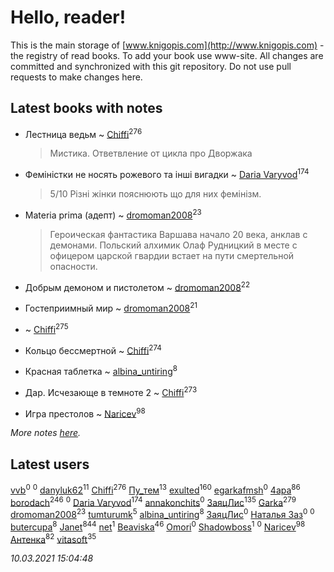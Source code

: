 # Hello, reader!
This is the main storage of [www.knigopis.com](http://www.knigopis.com) - the registry of read books.
To add your book use www-site. All changes are committed and synchronized with this git repository.
Do not use pull requests to make changes here.


## Latest books with notes
* Лестница ведьм ~ [Chiffi](users/105/105831994080785626680-google)<sup>276</sup>
    > Мистика. Ответвление от цикла про Дворжака

* Феміністки не носять рожевого та інші вигадки ~ [Daria Varyvod](users/829/829893410524253-facebook)<sup>174</sup>
    > 5/10 Різні жінки пояснюють що для них фемінізм.

* Materia prima (адепт) ~ [dromoman2008](users/444/44461886-yandex)<sup>23</sup>
    > Героическая фантастика
    > Варшава начало 20 века, анклав с демонами. Польский алхимик Олаф Рудницкий в месте с офицером  царской гвардии встает на пути смертельной опасности.

* Добрым демоном и пистолетом ~ [dromoman2008](users/444/44461886-yandex)<sup>22</sup>

* Гостеприимный мир ~ [dromoman2008](users/444/44461886-yandex)<sup>21</sup>

*  ~ [Chiffi](users/105/105831994080785626680-google)<sup>275</sup>

* Кольцо бессмертной ~ [Chiffi](users/105/105831994080785626680-google)<sup>274</sup>

* Красная таблетка ~ [albina_untiring](users/257/2579695-vkontakte)<sup>8</sup>

* Дар. Исчезающе в темноте 2 ~ [Chiffi](users/105/105831994080785626680-google)<sup>273</sup>

* Игра престолов ~ [Naricev](users/107/107090515204537133928-google)<sup>98</sup>


_More notes [here](latest_books_with_notes.md)._


## Latest users
[vvb](users/327/327630816-vkontakte)<sup>0</sup> 
[](users/545/545226830-vkontakte)<sup>0</sup> 
[danyluk62](users/374/374149854-vkontakte)<sup>11</sup> 
[Chiffi](users/105/105831994080785626680-google)<sup>276</sup> 
[Пу_тем](users/344/3448154788585127-facebook)<sup>13</sup> 
[exulted](users/100/100599204551896265722-google)<sup>160</sup> 
[egarkafmsh](users/277/277295453-vkontakte)<sup>0</sup> 
[4apa](users/117/117392596378069249667-google)<sup>86</sup> 
[borodach](users/157/15706320-vkontakte)<sup>246</sup> 
[](users/402/4027658217279647-facebook)<sup>0</sup> 
[Daria Varyvod](users/829/829893410524253-facebook)<sup>174</sup> 
[annakonchits](users/257/2576575-vkontakte)<sup>0</sup> 
[ЗаяцЛис](users/112/112388384595246311466-google)<sup>135</sup> 
[Garka](users/115/115753719718250012620-google)<sup>279</sup> 
[dromoman2008](users/444/44461886-yandex)<sup>23</sup> 
[tumturumk](users/135/135685382-vkontakte)<sup>5</sup> 
[albina_untiring](users/257/2579695-vkontakte)<sup>8</sup> 
[ЗаяцЛис](users/109/109056009931706955629-google)<sup>0</sup> 
[Наталья Заз](users/150/15007129483640630959-mailru)<sup>0</sup> 
[](users/376/376489035-yandex)<sup>0</sup> 
[butercupa](users/193/193697993-vkontakte)<sup>8</sup> 
[Janet](users/108/108113656204404967440-google)<sup>844</sup> 
[net](users/167/1678604580855513138-mailru)<sup>1</sup> 
[Beaviska](users/102/10202544960024508-facebook)<sup>46</sup> 
[Omori](users/115/115866996040654857247-google)<sup>0</sup> 
[Shadowboss](users/237/23730569-vkontakte)<sup>1</sup> 
[](users/100/100028852573184906516-google)<sup>0</sup> 
[Naricev](users/107/107090515204537133928-google)<sup>98</sup> 
[Антенка](users/118/118158645037334943900-google)<sup>82</sup> 
[vitasoft](users/474/47446642-vkontakte)<sup>35</sup> 


_10.03.2021 15:04:48_
